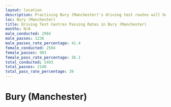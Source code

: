 ```yaml
---
layout: location
description: Practising Bury (Manchester)'s driving test routes will help you become more confident in your gear-changing abilities.
loc: Bury (Manchester)
title: Driving Test Centres Passing Rates in Bury (Manchester)
months: N/A
male_conducted: 2984
male_passes: 1236
male_passes_rate_percentage: 41.4
female_conducted: 2504
female_passes: 903
female_pass_rate_percentage: 36.1
total_conducted: 5493
total_passes: 2140
total_pass_rate_percentage: 39
---
```


# Bury (Manchester)
